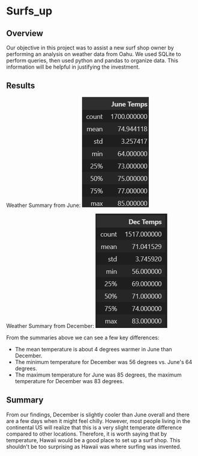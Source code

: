 # Surfs_up

## Overview

Our objective in this project was to assist a new surf shop owner by performing an analysis on weather data from Oahu. We used SQLite to perform queries, then used python and pandas to organize data. This information will be helpful in justifying the investment.

## Results

Weather Summary from June:
![](Resources/June_temps.PNG)

Weather Summary from December:
![](Resources/December_temps.PNG)

From the summaries above we can see a few key differences:
- The mean temperature is about 4 degrees warmer in June than December.
- The minimum temperature for December was 56 degrees vs. June's 64 degrees.
- The maximum temperature for June was 85 degrees, the maximum temperature for December was 83 degrees.

## Summary

From our findings, December is slightly cooler than June overall and there are a few days when it might feel chilly. However, most people living in the continental US will realize that this is a very slight temperate difference compared to other locations. Therefore, it is worth saying that by temperature, Hawaii would be a good place to set up a surf shop. This shouldn't be too surprising as Hawaii was where surfing was invented. 